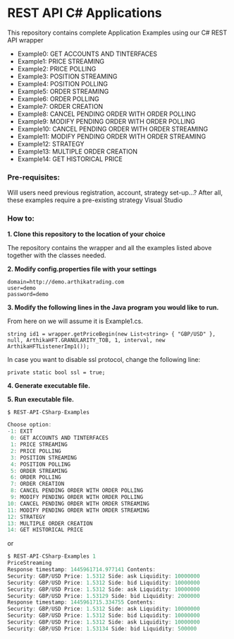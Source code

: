 # REST API C# Applications
This repository contains complete Application Examples using our C# REST API wrapper

* Example0: GET ACCOUNTS AND TINTERFACES
* Example1: PRICE STREAMING
* Example2: PRICE POLLING
* Example3: POSITION STREAMING
* Example4: POSITION POLLING
* Example5: ORDER STREAMING
* Example6: ORDER POLLING
* Example7: ORDER CREATION
* Example8: CANCEL PENDING ORDER WITH ORDER POLLING
* Example9: MODIFY PENDING ORDER WITH ORDER POLLING
* Example10: CANCEL PENDING ORDER WITH ORDER STREAMING
* Example11: MODIFY PENDING ORDER WITH ORDER STREAMING
* Example12: STRATEGY
* Example13: MULTIPLE ORDER CREATION
* Example14: GET HISTORICAL PRICE

### Pre-requisites:
Will users need previous registration, account, strategy set-up...? After all, these examples require a pre-existing strategy
Visual Studio

### How to:

**1. Clone this repository to the location of your choice** 

The repository contains the wrapper and all the examples listed above together with the classes needed. 

**2. Modify config.properties file with your settings** 

```
domain=http://demo.arthikatrading.com
user=demo
password=demo
```

**3. Modify the following lines in the Java program you would like to run.** 

From here on we will assume it is Example1.cs.
```
string id1 = wrapper.getPriceBegin(new List<string> { "GBP/USD" }, null, ArthikaHFT.GRANULARITY_TOB, 1, interval, new ArthikaHFTListenerImp1());
```

In case you want to disable ssl protocol, change the following line:
```
private static bool ssl = true;
```

**4. Generate executable file.**


**5. Run executable file.**
```javascript
$ REST-API-CSharp-Examples

Choose option: 
-1: EXIT
 0: GET ACCOUNTS AND TINTERFACES
 1: PRICE STREAMING
 2: PRICE POLLING
 3: POSITION STREAMING
 4: POSITION POLLING
 5: ORDER STREAMING
 6: ORDER POLLING
 7: ORDER CREATION
 8: CANCEL PENDING ORDER WITH ORDER POLLING
 9: MODIFY PENDING ORDER WITH ORDER POLLING
10: CANCEL PENDING ORDER WITH ORDER STREAMING
11: MODIFY PENDING ORDER WITH ORDER STREAMING
12: STRATEGY
13: MULTIPLE ORDER CREATION
14: GET HISTORICAL PRICE
```

or

```javascript
$ REST-API-CSharp-Examples 1
PriceStreaming
Response timestamp: 1445961714.977141 Contents:
Security: GBP/USD Price: 1.5312 Side: ask Liquidity: 10000000
Security: GBP/USD Price: 1.5312 Side: bid Liquidity: 10000000
Security: GBP/USD Price: 1.5312 Side: ask Liquidity: 10000000
Security: GBP/USD Price: 1.53129 Side: bid Liquidity: 2000000
Response timestamp: 1445961715.334755 Contents:
Security: GBP/USD Price: 1.5312 Side: ask Liquidity: 10000000
Security: GBP/USD Price: 1.5312 Side: bid Liquidity: 10000000
Security: GBP/USD Price: 1.5312 Side: ask Liquidity: 10000000
Security: GBP/USD Price: 1.53134 Side: bid Liquidity: 500000
```
